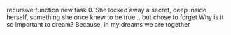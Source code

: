 recursive function new task
0. She locked away a secret, deep inside herself, something she once knew to be true... but chose to forget
Why is it so important to dream? Because, in my dreams we are together
